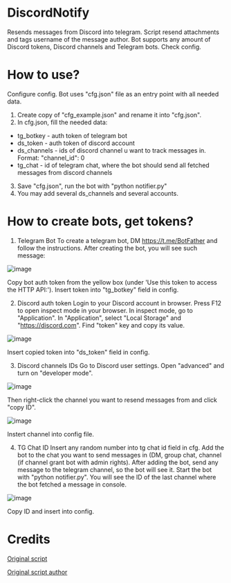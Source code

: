 # DiscordNotify

Resends messages from Discord into telegram. Script resend attachments and tags username of the message author.
Bot supports any amount of Discord tokens, Discord channels and Telegram bots. Check config.

# How to use?

Configure config.
Bot uses "cfg.json" file as an entry point with all needed data.

1. Create copy of "cfg_example.json" and rename it into "cfg.json".
2. In cfg.json, fill the needed data:
- tg_botkey - auth token of telegram bot
- ds_token - auth token of discord account
- ds_channels - ids of discord channel u want to track messages in. Format: "channel_id": 0
- tg_chat - id of telegram chat, where the bot should send all fetched messages from discord channels
3. Save "cfg.json", run the bot with "python notifier.py"
4. You may add several ds_channels and several accounts.

# How to create bots, get tokens?

1. Telegram Bot
To create a telegram bot, DM https://t.me/BotFather and follow the instructions. 
After creating the bot, you will see such message:

![image](https://user-images.githubusercontent.com/109175575/190898213-39f9637e-bd93-4188-99b2-5fe04375cf14.png)

Copy bot auth token from the yellow box (under 'Use this token to access the HTTP API:'). Insert token into "tg_botkey" field in config.

2. Discord auth token
Login to your Discord account in browser. Press F12 to open inspect mode in your browser. In inspect mode, go to "Application". 
In "Application", select "Local Storage" and "https://discord.com". Find "token" key and copy its value.

![image](https://user-images.githubusercontent.com/109175575/190898428-afc2a4d6-c0dc-48ee-97e9-89116ba1ca61.png)

Insert copied token into "ds_token" field in config.

3. Discord channels IDs
Go to Discord user settings. Open "advanced" and turn on "developer mode".

![image](https://user-images.githubusercontent.com/109175575/190898483-243a6e18-667f-436b-a892-1dabe2a4be89.png)

Then right-click the channel you want to resend messages from and click "copy ID".

![image](https://user-images.githubusercontent.com/109175575/190898504-a45b5a1b-3a84-4c0b-8485-d2292c04b879.png)

Instert channel into config file.

4. TG Chat ID 
Insert any random number into tg chat id field in cfg.
Add the bot to the chat you want to send messages in (DM, group chat, channel (if channel grant bot with admin rights).
After adding the bot, send any message to the telegram channel, so the bot will see it.
Start the bot with "python notifier.py".
You will see the ID of the last channel where the bot fetched a message in console.

![image](https://user-images.githubusercontent.com/109175575/190898843-5f052556-8aa2-40df-9e92-a40f9c646881.png)

Copy ID and insert into config.

# Credits

[Original script](https://github.com/karamelniycoder/discord-notifier_updated)

[Original script author](https://github.com/karamelniycoder)
